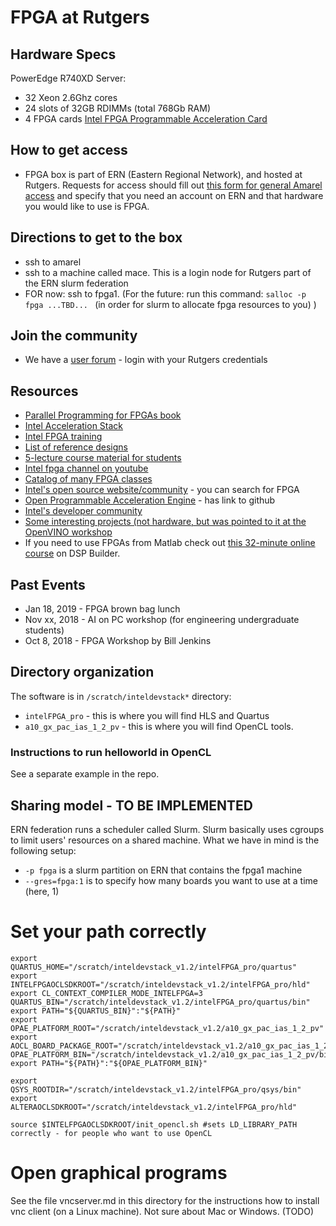 # FPGA at Rutgers

## Hardware Specs

PowerEdge R740XD Server: 
- 32 Xeon 2.6Ghz cores 
- 24 slots of 32GB RDIMMs (total 768Gb RAM) 
- 4 FPGA cards [Intel FPGA Programmable Acceleration Card](https://www.intel.com/content/www/us/en/programmable/products/boards_and_kits/dev-kits/altera/acceleration-card-arria-10-gx.html)

## How to get access

- FPGA box is part of ERN (Eastern Regional Network), and hosted at Rutgers. Requests for access should fill out [this form for general Amarel access](https://oarc.rutgers.edu/access/) and specify that you need an account on ERN and that hardware you would like to use is FPGA. 

## Directions to get to the box

- ssh to amarel 
- ssh to a machine called mace. This is a login node for Rutgers part of the ERN slurm federation
- FOR now: ssh to fpga1. (For the future: run this command: `salloc -p fpga ...TBD... `  (in order for slurm to allocate fpga resources to you) )

## Join the community 

- We have a [user forum](https://ask.oarc.rutgers.edu/questions/) - login with your Rutgers credentials

## Resources

- [Parallel Programming for FPGAs book](http://kastner.ucsd.edu/hlsbook/)
- [Intel Acceleration Stack](https://www.intel.com/content/www/us/en/programmable/solutions/acceleration-hub/acceleration-stack.html)
- [Intel FPGA training](https://www.intel.com/content/www/us/en/programmable/solutions/acceleration-hub/knowledge-center.html)
- [List of reference designs](https://www.intel.com/content/www/us/en/programmable/products/design-software/embedded-software-developers/opencl/support.html#ref-designs)
- [5-lecture course material for students](https://software.intel.com/en-us/ai-academy/students/kits/dl-inference-fpga)
- [Intel fpga channel on youtube](https://www.youtube.com/channel/UC0wEPiFb0J6AZZ3oPXRoRpw)
- [Catalog of many FPGA classes](https://www.intel.com/content/www/us/en/programmable/support/training/catalog.html)
- [Intel's open source website/community](https://01.org/)  - you can search for FPGA
- [Open Programmable Acceleration Engine](https://01.org/opae) - has link to github
- [Intel's developer community](https://devmesh.intel.com/)
- [Some interesting projects (not hardware, but was pointed to it at the OpenVINO workshop](https://github.com/IntelLabs) 
- If you need to use FPGAs from Matlab check out [this 32-minute online course](https://www.intel.com/content/www/us/en/programmable/support/training/course/odspintro.html) on DSP Builder. 

## Past Events

- Jan 18, 2019 - FPGA brown bag lunch
- Nov xx, 2018 - AI on PC workshop (for engineering undergraduate students)
- Oct 8, 2018 - FPGA Workshop by Bill Jenkins

## Directory organization

The software is in `/scratch/inteldevstack*`  directory: 

- `intelFPGA_pro`  - this is where you will find HLS and Quartus
- `a10_gx_pac_ias_1_2_pv` - this is where you will find OpenCL tools. 

### Instructions to run helloworld in OpenCL

See a separate example in the repo. 

## Sharing model - TO BE IMPLEMENTED

ERN federation runs a scheduler called Slurm. Slurm basically uses cgroups to limit users' resources on a shared machine. What we have in mind is the following setup: 
- `-p fpga` is a slurm partition on ERN that contains the fpga1 machine
- `--gres=fpga:1` is to specify how many boards you want to use at a time (here, 1)


# Set your path correctly 

```
export QUARTUS_HOME="/scratch/inteldevstack_v1.2/intelFPGA_pro/quartus"
export INTELFPGAOCLSDKROOT="/scratch/inteldevstack_v1.2/intelFPGA_pro/hld"
export CL_CONTEXT_COMPILER_MODE_INTELFPGA=3
QUARTUS_BIN="/scratch/inteldevstack_v1.2/intelFPGA_pro/quartus/bin"
export PATH="${QUARTUS_BIN}":"${PATH}"
export OPAE_PLATFORM_ROOT="/scratch/inteldevstack_v1.2/a10_gx_pac_ias_1_2_pv"
export AOCL_BOARD_PACKAGE_ROOT="/scratch/inteldevstack_v1.2/a10_gx_pac_ias_1_2_pv/opencl/opencl_bsp"
OPAE_PLATFORM_BIN="/scratch/inteldevstack_v1.2/a10_gx_pac_ias_1_2_pv/bin"
export PATH="${PATH}":"${OPAE_PLATFORM_BIN}"

export  QSYS_ROOTDIR="/scratch/inteldevstack_v1.2/intelFPGA_pro/qsys/bin"
export ALTERAOCLSDKROOT="/scratch/inteldevstack_v1.2/intelFPGA_pro/hld"

source $INTELFPGAOCLSDKROOT/init_opencl.sh #sets LD_LIBRARY_PATH correctly - for people who want to use OpenCL
```

# Open graphical programs

See the file vncserver.md in this directory for the instructions how to install vnc client (on a Linux machine). Not sure about Mac or Windows. (TODO)
